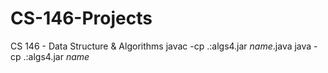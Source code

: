 # CS-146-Projects
CS 146 - Data Structure & Algorithms
javac -cp .:algs4.jar *name*.java
java -cp .:algs4.jar *name*  
